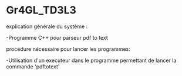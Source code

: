 # Gr4GL_TD3L3


explication générale du système :

-Programme C++ pour parseur pdf to text


procédure nécessaire pour lancer les programmes:

-Utilisation d'un executeur dans le programme permettant de lancer la commande 'pdftotext'

